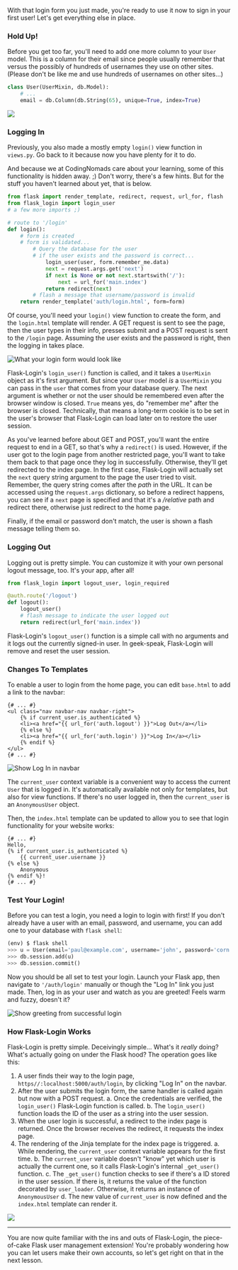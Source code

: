 With that login form you just made, you're ready to use it now to sign in your first user! Let's get everything else in place.

### Hold Up!

Before you get too far, you'll need to add one more column to your `User` model. This is a column for their email since people usually remember that versus the possibly of hundreds of usernames they use on other sites. (Please don't be like me and use hundreds of usernames on other sites...)

```python
class User(UserMixin, db.Model):
    # ...
    email = db.Column(db.String(65), unique=True, index=True)
```

![](https://images.unsplash.com/photo-1586008952500-10707a1213d1?ixlib=rb-1.2.1&ixid=eyJhcHBfaWQiOjEyMDd9&auto=format&fit=crop&w=700&q=80)

### Logging In

Previously, you also made a mostly empty `login()` view function in `views.py`. Go back to it because now you have plenty for it to do.

And because we at CodingNomads care about your learning, some of this functionality is hidden away. ;) Don't worry, there's a few hints. But for the stuff you haven't learned about yet, that is below.

```python
from flask import render_template, redirect, request, url_for, flash
from flask_login import login_user
# a few more imports ;)

# route to '/login'
def login():
    # form is created
    # form is validated...
        # Query the database for the user
        # if the user exists and the password is correct...
            login_user(user, form.remember_me.data)
            next = request.args.get('next')
            if next is None or not next.startswith('/'):
                next = url_for('main.index')
            return redirect(next)
        # flash a message that username/password is invalid
    return render_template('auth/login.html', form=form)
```

Of course, you'll need your `login()` view function to create the form, and the `login.html` template will render. A GET request is sent to see the page, then the user types in their info, presses submit and a POST request is sent to the `/login` page. Assuming the user exists and the password is right, then the logging in takes place.

![What your login form would look like](../images/login.png)

Flask-Login's `login_user()` function is called, and it takes a `UserMixin` object as it's first argument. But since your `User` model *is* a `UserMixin` you can pass in the `user` that comes from your database query. The next argument is whether or not the user should be remembered even after the browser window is closed. `True` means yes, do "remember me" after the browser is closed. Technically, that means a long-term cookie is to be set in the user's browser that Flask-Login can load later on to restore the user session.

As you've learned before about GET and POST, you'll want the entire request to end in a GET, so that's why a `redirect()` is used. However, if the user got to the login page from another restricted page, you'll want to take them back to that page once they log in successfully. Otherwise, they'll get redirected to the index page. In the first case, Flask-Login will actually set the `next` query string argument to the page the user tried to visit. Remember, the query string comes after the *path* in the URL. It can be accessed using the `request.args` dictionary, so before a redirect happens, you can see if a `next` page is specified and that it's a */relative* path and redirect there, otherwise just redirect to the home page.

[//]: # (TODO: Did I talk about the query string before?)
[//]: # (TODO: talk about all request attributes briefly)

Finally, if the email or password don't match, the user is shown a flash message telling them so.

### Logging Out

Logging out is pretty simple. You can customize it with your own personal logout message, too. It's your app, after all!

```python
from flask_login import logout_user, login_required

@auth.route('/logout')
def logout():
    logout_user()
    # flash message to indicate the user logged out
    return redirect(url_for('main.index'))
```

Flask-Login's `logout_user()` function is a simple call with no arguments and it logs out the currently signed-in user. In geek-speak, Flask-Login will remove and reset the user session.

### Changes To Templates

To enable a user to login from the home page, you can edit `base.html` to add a link to the navbar:

```jinja2
{# ... #}
<ul class="nav navbar-nav navbar-right">
    {% if current_user.is_authenticated %}
    <li><a href="{{ url_for('auth.logout') }}">Log Out</a></li>
    {% else %}
    <li><a href="{{ url_for('auth.login') }}">Log In</a></li>
    {% endif %}
</ul>
{# ... #}
```

![Show Log In in navbar](../images/log_in_navbar.png)

The `current_user` context variable is a convenient way to access the current `User` that is logged in. It's automatically available not only for templates, but also for view functions. If there's no user logged in, then the `current_user` is an `AnonymousUser` object.

Then, the `index.html` template can be updated to allow you to see that login functionality for your website works:

```jinja2
{# ... #}
Hello,
{% if current_user.is_authenticated %}
    {{ current_user.username }}
{% else %}
    Anonymous
{% endif %}!
{# ... #}
```

### Test Your Login!

Before you can test a login, you need a login to login with first! If you don't already have a user with an email, password, and username, you can add one to your database with `flask shell`:

```python
(env) $ flask shell
>>> u = User(email='paul@example.com', username='john', password='corn')
>>> db.session.add(u)
>>> db.session.commit()
```

Now you should be all set to test your login. Launch your Flask app, then navigate to `'/auth/login'` manually or though the "Log In" link you just made. Then, log in as your user and watch as you are greeted! Feels warm and fuzzy, doesn't it?

![Show greeting from successful login](../images/login_greeting.png)

### How Flask-Login Works

Flask-Login is pretty simple. Deceivingly simple... What's it *really* doing? What's actually going on under the Flask hood? The operation goes like this:

1. A user finds their way to the login page, `https//:localhost:5000/auth/login`, by clicking "Log In" on the navbar.
2. After the user submits the login form, the same handler is called again but now with a POST request.
    a. Once the credentials are verified, the `login_user()` Flask-Login function is called.
    b. The `login_user()` function loads the ID of the user as a string into the user session.
3. When the user login is successful, a redirect to the index page is returned. Once the browser receives the redirect, it requests the index page.
4. The rendering of the Jinja template for the index page is triggered.
    a. While rendering, the `current_user` context variable appears for the first time.
    b. The `current_user` variable doesn't "know" yet which user is actually the current one, so it calls Flask-Login's internal `_get_user()` function.
    c. The `_get_user()` function checks to see if there's a ID stored in the user session. If there is, it returns the value of the function decorated by `user_loader`. Otherwise, it returns an instance of `AnonymousUser`
    d. The new value of `current_user` is now defined and the `index.html` template can render it.

![](../images/Flask-Login.png)

___


You are now quite familiar with the ins and outs of Flask-Login, the piece-of-cake Flask user management extension! You're probably wondering how you can let users make their own accounts, so let's get right on that in the next lesson.